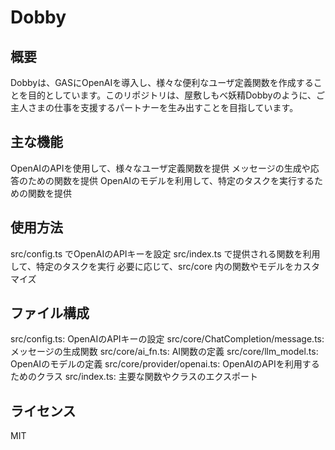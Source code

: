 # Dobby
## 概要
Dobbyは、GASにOpenAIを導入し、様々な便利なユーザ定義関数を作成することを目的としています。このリポジトリは、屋敷しもべ妖精Dobbyのように、ご主人さまの仕事を支援するパートナーを生み出すことを目指しています。

## 主な機能
OpenAIのAPIを使用して、様々なユーザ定義関数を提供
メッセージの生成や応答のための関数を提供
OpenAIのモデルを利用して、特定のタスクを実行するための関数を提供


## 使用方法
src/config.ts でOpenAIのAPIキーを設定
src/index.ts で提供される関数を利用して、特定のタスクを実行
必要に応じて、src/core 内の関数やモデルをカスタマイズ


## ファイル構成
src/config.ts: OpenAIのAPIキーの設定
src/core/ChatCompletion/message.ts: メッセージの生成関数
src/core/ai_fn.ts: AI関数の定義
src/core/llm_model.ts: OpenAIのモデルの定義
src/core/provider/openai.ts: OpenAIのAPIを利用するためのクラス
src/index.ts: 主要な関数やクラスのエクスポート

## ライセンス
MIT

